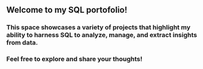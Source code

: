 ## **Welcome to my SQL portofolio!**

### This space showcases a variety of projects that highlight my ability to harness SQL to analyze, manage, and extract insights from data.
### Feel free to explore and share your thoughts!
